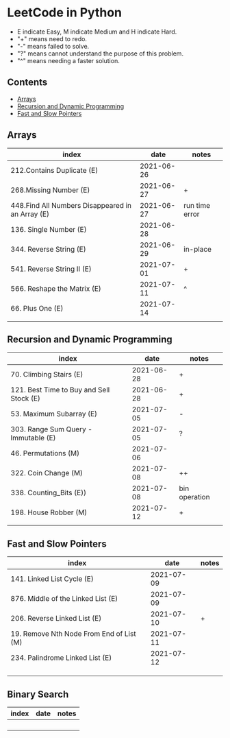 # LeetCode in Python
- E indicate Easy, M indicate Medium and H indicate Hard.
- "+" means need to redo.
- "-" means failed to solve.
- "?" means cannot understand the purpose of this problem.
- "^" means needing a faster solution.


## Contents
* [Arrays](#arrays)
* [Recursion and Dynamic Programming](#recursion-and-dynamic-programming)
* [Fast and Slow Pointers](#fast-and-slow-pointers)


## Arrays
| index | date | notes |
|-------|------|-------|
|  212.Contains Duplicate (E) |  2021-06-26    |       |
|  268.Missing Number (E)  |  2021-06-27  | + |
|  448.Find All Numbers Disappeared in an Array  (E) | 2021-06-27     |  run time error  |
|  136. Single Number (E)  | 2021-06-28  |       |
|  344. Reverse String (E)  | 2021-06-29 | in-place |
| 541. Reverse String II (E) | 2021-07-01 | +   |
| 566. Reshape the Matrix (E)| 2021-07-11 | ^  |
| 66. Plus One (E)| 2021-07-14 |       |
|        |      |       |



## Recursion and Dynamic Programming

| index  | date | notes |
|-------|------|-------|
| 70. Climbing Stairs (E)  | 2021-06-28 |  +   |
|121. Best Time to Buy and Sell Stock (E) |  2021-06-28 |  +   |
|53. Maximum Subarray (E) | 2021-07-05 |   -  |
| 303. Range Sum Query - Immutable (E)| 2021-07-05 | ?   |
|46. Permutations (M)|2021-07-06|  |
|322. Coin Change (M)|2021-07-08 | ++ |
|338. Counting_Bits (E))|2021-07-08| bin operation|
| 198. House Robber (M)| 2021-07-12 | +  |
|        |      |       |



## Fast and Slow Pointers 

| index | date | notes |
|-------|------|-------|
| 141. Linked List Cycle (E)|2021-07-09|       |
| 876. Middle of the Linked List (E)| 2021-07-09 |       |
| 206. Reverse Linked List (E)| 2021-07-10 |  +   |
| 19. Remove Nth Node From End of List (M)| 2021-07-11 |       |
|234. Palindrome Linked List (E)|2021-07-12|  |
|        |      |       |
|        |      |       |
|        |      |       |

## Binary Search
| index| date | notes |
|-------|------|-------|
|       |   |       |
|        |      |       |
|        |      |       |
|        |      |       |


##
